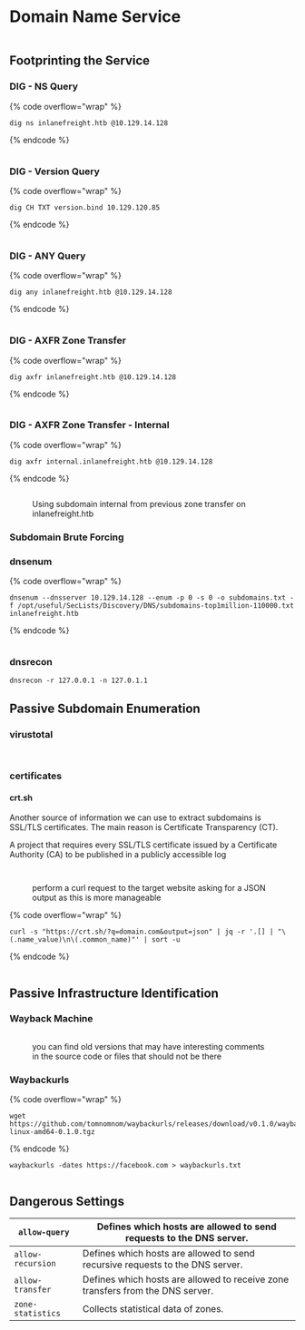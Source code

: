 # Domain Name Service

<figure><img src="../.gitbook/assets/image (8) (1) (1) (1) (1) (1).png" alt=""><figcaption></figcaption></figure>

## Footprinting the Service

### **DIG - NS Query**

{% code overflow="wrap" %}
```
dig ns inlanefreight.htb @10.129.14.128
```
{% endcode %}

<figure><img src="../.gitbook/assets/image (9) (1) (1) (1) (1) (1).png" alt=""><figcaption></figcaption></figure>

### **DIG - Version Query**

{% code overflow="wrap" %}
```shell-session
dig CH TXT version.bind 10.129.120.85
```
{% endcode %}

<figure><img src="../.gitbook/assets/image (11) (1) (1) (1).png" alt=""><figcaption></figcaption></figure>

### **DIG - ANY Query**

{% code overflow="wrap" %}
```shell-session
dig any inlanefreight.htb @10.129.14.128
```
{% endcode %}

<figure><img src="../.gitbook/assets/image (12) (1) (1) (1).png" alt=""><figcaption></figcaption></figure>

### DIG - AXFR Zone Transfer

{% code overflow="wrap" %}
```
dig axfr inlanefreight.htb @10.129.14.128
```
{% endcode %}

<figure><img src="../.gitbook/assets/image (13) (1) (1) (1).png" alt=""><figcaption></figcaption></figure>

### **DIG - AXFR Zone Transfer - Internal**

{% code overflow="wrap" %}
```
dig axfr internal.inlanefreight.htb @10.129.14.128
```
{% endcode %}

<figure><img src="../.gitbook/assets/image (14) (1) (1).png" alt=""><figcaption><p>Using subdomain internal from previous zone transfer on inlanefreight.htb</p></figcaption></figure>

### **Subdomain Brute Forcing**

### dnsenum

{% code overflow="wrap" %}
```
dnsenum --dnsserver 10.129.14.128 --enum -p 0 -s 0 -o subdomains.txt -f /opt/useful/SecLists/Discovery/DNS/subdomains-top1million-110000.txt inlanefreight.htb
```
{% endcode %}

<figure><img src="../.gitbook/assets/image (15) (1) (1).png" alt=""><figcaption></figcaption></figure>

### dnsrecon

```
dnsrecon -r 127.0.0.1 -n 127.0.1.1
```

## Passive Subdomain Enumeration

### virustotal

<figure><img src="../.gitbook/assets/image (25) (1).png" alt=""><figcaption></figcaption></figure>

<div align="center">

<figure><img src="../.gitbook/assets/image (26) (1).png" alt=""><figcaption></figcaption></figure>

</div>

### certificates

#### crt.sh

Another source of information we can use to extract subdomains is SSL/TLS certificates. The main reason is Certificate Transparency (CT).

A project that requires every SSL/TLS certificate issued by a Certificate Authority (CA) to be published in a publicly accessible log

<figure><img src="../.gitbook/assets/image (27) (1).png" alt=""><figcaption></figcaption></figure>

<figure><img src="../.gitbook/assets/image (28) (1).png" alt=""><figcaption><p>perform a curl request to the target website asking for a JSON output as this is more manageable</p></figcaption></figure>

{% code overflow="wrap" %}
```
curl -s "https://crt.sh/?q=domain.com&output=json" | jq -r '.[] | "\(.name_value)\n\(.common_name)"' | sort -u
```
{% endcode %}

<figure><img src="../.gitbook/assets/image (29).png" alt=""><figcaption></figcaption></figure>

## Passive Infrastructure Identification

### Wayback Machine

<figure><img src="../.gitbook/assets/image (31).png" alt=""><figcaption><p>you can find old versions that may have interesting comments in the source code or files that should not be there</p></figcaption></figure>

### Waybackurls

{% code overflow="wrap" %}
```
wget https://github.com/tomnomnom/waybackurls/releases/download/v0.1.0/waybackurls-linux-amd64-0.1.0.tgz
```
{% endcode %}

```
waybackurls -dates https://facebook.com > waybackurls.txt
```

<figure><img src="../.gitbook/assets/image (30).png" alt=""><figcaption></figcaption></figure>

## Dangerous Settings

| `allow-query`     | Defines which hosts are allowed to send requests to the DNS server.            |
| ----------------- | ------------------------------------------------------------------------------ |
| `allow-recursion` | Defines which hosts are allowed to send recursive requests to the DNS server.  |
| `allow-transfer`  | Defines which hosts are allowed to receive zone transfers from the DNS server. |
| `zone-statistics` | Collects statistical data of zones.                                            |
